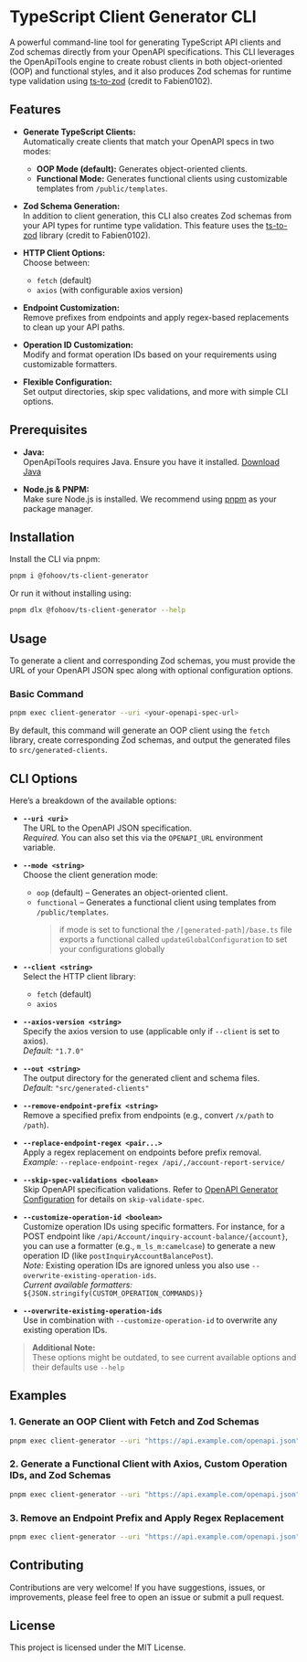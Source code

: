 # TypeScript Client Generator CLI

A powerful command-line tool for generating TypeScript API clients and Zod schemas directly from your OpenAPI specifications. This CLI leverages the OpenApiTools engine to create robust clients in both object-oriented (OOP) and functional styles, and it also produces Zod schemas for runtime type validation using [ts-to-zod](https://github.com/fabien0102/ts-to-zod) (credit to Fabien0102).

## Features

- **Generate TypeScript Clients:**  
  Automatically create clients that match your OpenAPI specs in two modes:

  - **OOP Mode (default):** Generates object-oriented clients.
  - **Functional Mode:** Generates functional clients using customizable templates from `/public/templates`.

- **Zod Schema Generation:**  
  In addition to client generation, this CLI also creates Zod schemas from your API types for runtime type validation. This feature uses the [ts-to-zod](https://github.com/fabien0102/ts-to-zod) library (credit to Fabien0102).

- **HTTP Client Options:**  
  Choose between:

  - `fetch` (default)
  - `axios` (with configurable axios version)

- **Endpoint Customization:**  
  Remove prefixes from endpoints and apply regex-based replacements to clean up your API paths.

- **Operation ID Customization:**  
  Modify and format operation IDs based on your requirements using customizable formatters.

- **Flexible Configuration:**  
  Set output directories, skip spec validations, and more with simple CLI options.

## Prerequisites

- **Java:**  
  OpenApiTools requires Java. Ensure you have it installed. [Download Java](https://www.oracle.com/java/technologies/downloads/)

- **Node.js & PNPM:**  
  Make sure Node.js is installed. We recommend using [pnpm](https://pnpm.io/) as your package manager.

## Installation

Install the CLI via pnpm:

```bash
pnpm i @fohoov/ts-client-generator
```

Or run it without installing using:

```bash
pnpm dlx @fohoov/ts-client-generator --help
```

## Usage

To generate a client and corresponding Zod schemas, you must provide the URL of your OpenAPI JSON spec along with optional configuration options.

### Basic Command

```bash
pnpm exec client-generator --uri <your-openapi-spec-url>
```

By default, this command will generate an OOP client using the `fetch` library, create corresponding Zod schemas, and output the generated files to `src/generated-clients`.

## CLI Options

Here’s a breakdown of the available options:

- **`--uri <uri>`**  
  The URL to the OpenAPI JSON specification.  
  _Required._ You can also set this via the `OPENAPI_URL` environment variable.

- **`--mode <string>`**  
  Choose the client generation mode:

  - `oop` (default) – Generates an object-oriented client.
  - `functional` – Generates a functional client using templates from `/public/templates`.
    > if mode is set to functional the `/[generated-path]/base.ts` file exports a functional called `updateGlobalConfiguration` to set your configurations globally

- **`--client <string>`**  
  Select the HTTP client library:

  - `fetch` (default)
  - `axios`

- **`--axios-version <string>`**  
  Specify the axios version to use (applicable only if `--client` is set to axios).  
  _Default:_ `"1.7.0"`

- **`--out <string>`**  
  The output directory for the generated client and schema files.  
  _Default:_ `"src/generated-clients"`

- **`--remove-endpoint-prefix <string>`**  
  Remove a specified prefix from endpoints (e.g., convert `/x/path` to `/path`).

- **`--replace-endpoint-regex <pair...>`**  
  Apply a regex replacement on endpoints before prefix removal.  
  _Example:_ `--replace-endpoint-regex /api/,/account-report-service/`

- **`--skip-spec-validations <boolean>`**  
  Skip OpenAPI specification validations. Refer to [OpenAPI Generator Configuration](https://openapi-generator.tech/docs/configuration/) for details on `skip-validate-spec`.

- **`--customize-operation-id <boolean>`**  
  Customize operation IDs using specific formatters. For instance, for a POST endpoint like `/api/Account/inquiry-account-balance/{account}`, you can use a formatter (e.g., `m_ls_m:camelcase`) to generate a new operation ID (like `postInquiryAccountBalancePost`).  
  _Note:_ Existing operation IDs are ignored unless you also use `--overwrite-existing-operation-ids`.  
  _Current available formatters:_ `${JSON.stringify(CUSTOM_OPERATION_COMMANDS)}`

- **`--overwrite-existing-operation-ids`**  
  Use in combination with `--customize-operation-id` to overwrite any existing operation IDs.

> **Additional Note:**  
> These options might be outdated, to see current available options and their defaults use `--help`

## Examples

### 1. Generate an OOP Client with Fetch and Zod Schemas

```bash
pnpm exec client-generator --uri "https://api.example.com/openapi.json" --mode oop --client fetch --out "./generated-client"
```

### 2. Generate a Functional Client with Axios, Custom Operation IDs, and Zod Schemas

```bash
pnpm exec client-generator --uri "https://api.example.com/openapi.json" --mode functional --customize-operation-id true --overwrite-existing-operation-ids --client axios --axios-version "1.7.0"
```

### 3. Remove an Endpoint Prefix and Apply Regex Replacement

```bash
pnpm exec client-generator --uri "https://api.example.com/openapi.json" --remove-endpoint-prefix "/v1" --replace-endpoint-regex "/api/,/account-report-service/"
```

## Contributing

Contributions are very welcome! If you have suggestions, issues, or improvements, please feel free to open an issue or submit a pull request.

## License

This project is licensed under the MIT License.
